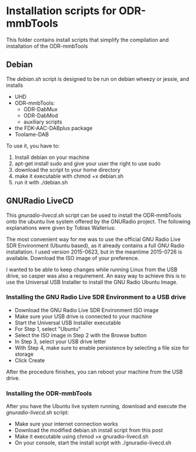 Installation scripts for ODR-mmbTools
=====================================

This folder contains install scripts that simplify the compilation
and installation of the ODR-mmbTools

Debian
------

The *debian.sh* script is designed to be run on debian wheezy or jessie, and installs

 * UHD
 * ODR-mmbTools:
   * ODR-DabMux
   * ODR-DabMod
   * auxiliary scripts
 * the FDK-AAC-DABplus package
 * Toolame-DAB


To use it, you have to:

 1. Install debian on your machine
 1. apt-get install sudo and give your user the right to use sudo
 1. download the script to your home directory
 1. make it executable with chmod +x debian.sh
 1. run it with ./debian.sh


GNURadio LiveCD
---------------

This *gnuradio-livecd.sh* script can be used to install the ODR-mmbTools onto
the ubuntu live system offered by the GNURadio project. The following
explanations were given by Tobias Wallerius:

The most convenient way for me was to use the official GNU Radio Live SDR
Environment (Ubuntu based), as it already contains a full GNU Radio
installation. I used version 2015-0623, but in the meantime 2015-0726 is
available. Download the ISO image of your preference.

I wanted to be able to keep changes while running Linux from the USB drive, so
casper was also a requirement. An easy way to achieve this is to use the
Universal USB Installer to install the GNU Radio Ubuntu Image.

### Installing the GNU Radio Live SDR Environment to a USB drive

 *  Download the GNU Radio Live SDR Environment ISO image
 *  Make sure your USB drive is connected to your machine
 *  Start the Universal USB Installer executable
 *  For Step 1, select "Ubuntu"
 *  Select the ISO image in Step 2 with the Browse button
 *  In Step 3, select your USB drive letter
 *  With Step 4, make sure to enable persistence by selecting a file size for storage
 *  Click Create

After the procedure finishes, you can reboot your machine from the USB drive.

### Installing the ODR-mmbTools

After you have the Ubuntu live system running, download and execute the
*gnuradio-livecd.sh* script:

 *  Make sure your internet connection works
 *  Download the modified debian.sh install script from this post
 *  Make it executable using chmod +x gnuradio-livecd.sh
 *  On your console, start the install script with ./gnuradio-livecd.sh

